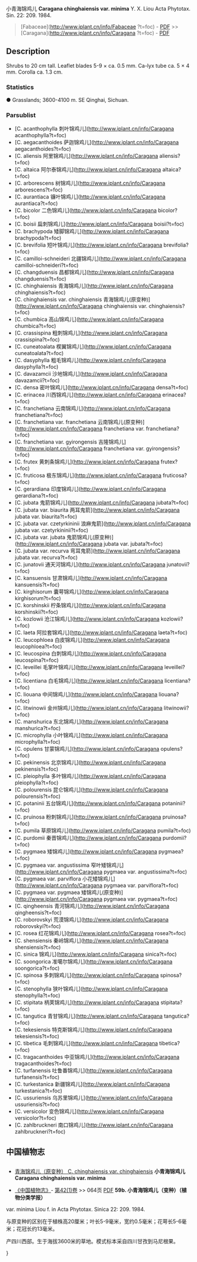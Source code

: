 小青海锦鸡儿 **Caragana chinghaiensis var. minima** Y. X. Liou Acta Phytotax. Sin. 22: 209. 1984.

> [Fabaceae](http://www.iplant.cn/info/Fabaceae ?t=foc) - [PDF](http://iplant.cn/foc/pdf/Fabaceae.pdf) >> [Caragana](http://www.iplant.cn/info/Caragana ?t=foc) - [PDF](http://www.iplant.cn/foc/pdf/Caragana.pdf)

## Description

Shrubs to 20 cm tall. Leaflet blades 5-9 × ca. 0.5 mm. Ca-lyx tube ca. 5 × 4 mm. Corolla ca. 1.3 cm.

### Statistics
● Grasslands; 3600-4100 m. SE Qinghai, Sichuan.

### Parsublist

* [C.  acanthophylla  刺叶锦鸡儿](http://www.iplant.cn/info/Caragana acanthophylla?t=foc)
* [C.  aegacanthoides  萨迦锦鸡儿](http://www.iplant.cn/info/Caragana aegacanthoides?t=foc)
* [C.  aliensis  阿里锦鸡儿](http://www.iplant.cn/info/Caragana aliensis?t=foc)
* [C.  altaica  阿尔泰锦鸡儿](http://www.iplant.cn/info/Caragana altaica?t=foc)
* [C.  arborescens  树锦鸡儿](http://www.iplant.cn/info/Caragana arborescens?t=foc)
* [C.  aurantiaca  镰叶锦鸡儿](http://www.iplant.cn/info/Caragana aurantiaca?t=foc)
* [C.  bicolor  二色锦鸡儿](http://www.iplant.cn/info/Caragana bicolor?t=foc)
* [C.  boisii  扁刺锦鸡儿](http://www.iplant.cn/info/Caragana boisii?t=foc)
* [C.  brachypoda  矮脚锦鸡儿](http://www.iplant.cn/info/Caragana brachypoda?t=foc)
* [C.  brevifolia  短叶锦鸡儿](http://www.iplant.cn/info/Caragana brevifolia?t=foc)
* [C.  camilloi-schneideri  北疆锦鸡儿](http://www.iplant.cn/info/Caragana camilloi-schneideri?t=foc)
* [C.  changduensis  昌都锦鸡儿](http://www.iplant.cn/info/Caragana changduensis?t=foc)
* [C.  chinghaiensis  青海锦鸡儿](http://www.iplant.cn/info/Caragana chinghaiensis?t=foc)
* [C.  chinghaiensis var. chinghaiensis  青海锦鸡儿(原变种)](http://www.iplant.cn/info/Caragana chinghaiensis var. chinghaiensis?t=foc)
* [C.  chumbica  高山锦鸡儿](http://www.iplant.cn/info/Caragana chumbica?t=foc)
* [C.  crassispina  粗刺锦鸡儿](http://www.iplant.cn/info/Caragana crassispina?t=foc)
* [C.  cuneatoalata  楔翼锦鸡儿](http://www.iplant.cn/info/Caragana cuneatoalata?t=foc)
* [C.  dasyphylla  粗毛锦鸡儿](http://www.iplant.cn/info/Caragana dasyphylla?t=foc)
* [C.  davazamcii  沙地锦鸡儿](http://www.iplant.cn/info/Caragana davazamcii?t=foc)
* [C.  densa  密叶锦鸡儿](http://www.iplant.cn/info/Caragana densa?t=foc)
* [C.  erinacea  川西锦鸡儿](http://www.iplant.cn/info/Caragana erinacea?t=foc)
* [C.  franchetiana  云南锦鸡儿](http://www.iplant.cn/info/Caragana franchetiana?t=foc)
* [C.  franchetiana var. franchetiana  云南锦鸡儿(原变种)](http://www.iplant.cn/info/Caragana franchetiana var. franchetiana?t=foc)
* [C.  franchetiana var. gyirongensis  吉隆锦鸡儿](http://www.iplant.cn/info/Caragana franchetiana var. gyirongensis?t=foc)
* [C.  frutex  黄刺条锦鸡儿](http://www.iplant.cn/info/Caragana frutex?t=foc)
* [C.  fruticosa  极东锦鸡儿](http://www.iplant.cn/info/Caragana fruticosa?t=foc)
* [C.  gerardiana  印度锦鸡儿](http://www.iplant.cn/info/Caragana gerardiana?t=foc)
* [C.  jubata  鬼箭锦鸡儿](http://www.iplant.cn/info/Caragana jubata?t=foc)
* [C.  jubata var. biaurita  两耳鬼箭](http://www.iplant.cn/info/Caragana jubata var. biaurita?t=foc)
* [C.  jubata var. czetyrkininii  浪麻鬼箭](http://www.iplant.cn/info/Caragana jubata var. czetyrkininii?t=foc)
* [C.  jubata var. jubata  鬼箭锦鸡儿(原变种)](http://www.iplant.cn/info/Caragana jubata var. jubata?t=foc)
* [C.  jubata var. recurva  弯耳鬼箭](http://www.iplant.cn/info/Caragana jubata var. recurva?t=foc)
* [C.  junatovii  通天河锦鸡儿](http://www.iplant.cn/info/Caragana junatovii?t=foc)
* [C.  kansuensis  甘肃锦鸡儿](http://www.iplant.cn/info/Caragana kansuensis?t=foc)
* [C.  kirghisorum  囊萼锦鸡儿](http://www.iplant.cn/info/Caragana kirghisorum?t=foc)
* [C.  korshinskii  柠条锦鸡儿](http://www.iplant.cn/info/Caragana korshinskii?t=foc)
* [C.  kozlowii  沧江锦鸡儿](http://www.iplant.cn/info/Caragana kozlowii?t=foc)
* [C.  laeta  阿拉套锦鸡儿](http://www.iplant.cn/info/Caragana laeta?t=foc)
* [C.  leucophloea  白皮锦鸡儿](http://www.iplant.cn/info/Caragana leucophloea?t=foc)
* [C.  leucospina  白刺锦鸡儿](http://www.iplant.cn/info/Caragana leucospina?t=foc)
* [C.  leveillei  毛掌叶锦鸡儿](http://www.iplant.cn/info/Caragana leveillei?t=foc)
* [C.  licentiana  白毛锦鸡儿](http://www.iplant.cn/info/Caragana licentiana?t=foc)
* [C.  liouana  中间锦鸡儿](http://www.iplant.cn/info/Caragana liouana?t=foc)
* [C.  litwinowii  金州锦鸡儿](http://www.iplant.cn/info/Caragana litwinowii?t=foc)
* [C.  manshurica  东北锦鸡儿](http://www.iplant.cn/info/Caragana manshurica?t=foc)
* [C.  microphylla  小叶锦鸡儿](http://www.iplant.cn/info/Caragana microphylla?t=foc)
* [C.  opulens  甘蒙锦鸡儿](http://www.iplant.cn/info/Caragana opulens?t=foc)
* [C.  pekinensis  北京锦鸡儿](http://www.iplant.cn/info/Caragana pekinensis?t=foc)
* [C.  pleiophylla  多叶锦鸡儿](http://www.iplant.cn/info/Caragana pleiophylla?t=foc)
* [C.  polourensis  昆仑锦鸡儿](http://www.iplant.cn/info/Caragana polourensis?t=foc)
* [C.  potaninii  五台锦鸡儿](http://www.iplant.cn/info/Caragana potaninii?t=foc)
* [C.  pruinosa  粉刺锦鸡儿](http://www.iplant.cn/info/Caragana pruinosa?t=foc)
* [C.  pumila  草原锦鸡儿](http://www.iplant.cn/info/Caragana pumila?t=foc)
* [C.  purdomii  秦晋锦鸡儿](http://www.iplant.cn/info/Caragana purdomii?t=foc)
* [C.  pygmaea  矮锦鸡儿](http://www.iplant.cn/info/Caragana pygmaea?t=foc)
* [C.  pygmaea var. angustissima  窄叶矮锦鸡儿](http://www.iplant.cn/info/Caragana pygmaea var. angustissima?t=foc)
* [C.  pygmaea var. parviflora  小花矮锦鸡儿](http://www.iplant.cn/info/Caragana pygmaea var. parviflora?t=foc)
* [C.  pygmaea var. pygmaea  矮锦鸡儿(原变种)](http://www.iplant.cn/info/Caragana pygmaea var. pygmaea?t=foc)
* [C.  qingheensis  青河锦鸡儿](http://www.iplant.cn/info/Caragana qingheensis?t=foc)
* [C.  roborovskyi  荒漠锦鸡儿](http://www.iplant.cn/info/Caragana roborovskyi?t=foc)
* [C.  rosea  红花锦鸡儿](http://www.iplant.cn/info/Caragana rosea?t=foc)
* [C.  shensiensis  秦岭锦鸡儿](http://www.iplant.cn/info/Caragana shensiensis?t=foc)
* [C.  sinica  锦鸡儿](http://www.iplant.cn/info/Caragana sinica?t=foc)
* [C.  soongorica  准噶尔锦鸡儿](http://www.iplant.cn/info/Caragana soongorica?t=foc)
* [C.  spinosa  多刺锦鸡儿](http://www.iplant.cn/info/Caragana spinosa?t=foc)
* [C.  stenophylla  狭叶锦鸡儿](http://www.iplant.cn/info/Caragana stenophylla?t=foc)
* [C.  stipitata  柄荚锦鸡儿](http://www.iplant.cn/info/Caragana stipitata?t=foc)
* [C.  tangutica  青甘锦鸡儿](http://www.iplant.cn/info/Caragana tangutica?t=foc)
* [C.  tekesiensis  特克斯锦鸡儿](http://www.iplant.cn/info/Caragana tekesiensis?t=foc)
* [C.  tibetica  毛刺锦鸡儿](http://www.iplant.cn/info/Caragana tibetica?t=foc)
* [C.  tragacanthoides  中亚锦鸡儿](http://www.iplant.cn/info/Caragana tragacanthoides?t=foc)
* [C.  turfanensis  吐鲁番锦鸡儿](http://www.iplant.cn/info/Caragana turfanensis?t=foc)
* [C.  turkestanica  新疆锦鸡儿](http://www.iplant.cn/info/Caragana turkestanica?t=foc)
* [C.  ussuriensis  乌苏里锦鸡儿](http://www.iplant.cn/info/Caragana ussuriensis?t=foc)
* [C.  versicolor  变色锦鸡儿](http://www.iplant.cn/info/Caragana versicolor?t=foc)
* [C.  zahlbruckneri  南口锦鸡儿](http://www.iplant.cn/info/Caragana zahlbruckneri?t=foc)

## 中国植物志
## 
* [青海锦鸡儿（原变种）  C.  chinghaiensis var. chinghaiensis](Caragana-chinghaiensis-var-chinghaiensis-青海锦鸡儿(原变种).md)
**小青海锦鸡儿 Caragana chinghaiensis var. minima**

* [《中国植物志》](http://www.iplant.cn/frps)- [第42(1)卷](http://www.iplant.cn/frps/vol/42(1)) >> 064页 [PDF](http://www.iplant.cn/frps/pdf/42(1)/064b.PDF)
**59b. 小青海锦鸡儿（变种）（植物分类学报）**

var. minima Liou f. in Acta Phytotax. Sinica 22: 209. 1984.

与原变种的区别在于植株高20厘米；叶长5-9毫米，宽约0.5毫米；花萼长5-6毫米；花冠长约13毫米。

产四川西部。生于海拔3600米的草地。模式标本采自四川甘孜到马尼根果。

}